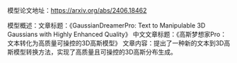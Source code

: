 模型论文地址：https://arxiv.org/abs/2406.18462

模型概述：文章标题：《GaussianDreamerPro: Text to Manipulable 3D Gaussians with Highly Enhanced Quality》
中文文章标题：《高斯梦想家Pro：文本转化为高质量可操控的3D高斯模型》
文章内容：提出了一种新的文本到3D高斯模型转换方法，实现了高质量且可操控的3D高斯分布生成。
